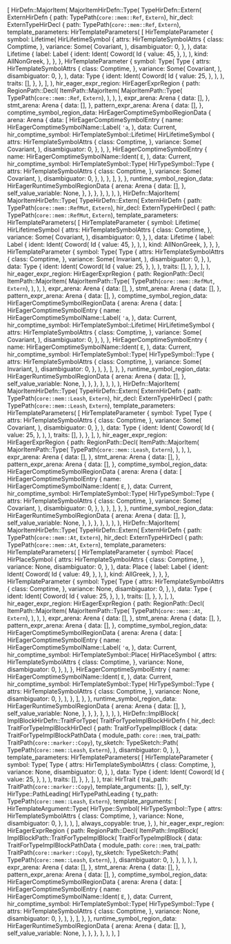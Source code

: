 [
    HirDefn::MajorItem(
        MajorItemHirDefn::Type(
            TypeHirDefn::Extern(
                ExternHirDefn {
                    path: TypePath(`core::mem::Ref`, `Extern`),
                    hir_decl: ExternTypeHirDecl {
                        path: TypePath(`core::mem::Ref`, `Extern`),
                        template_parameters: HirTemplateParameters(
                            [
                                HirTemplateParameter {
                                    symbol: Lifetime(
                                        HirLifetimeSymbol {
                                            attrs: HirTemplateSymbolAttrs {
                                                class: Comptime,
                                            },
                                            variance: Some(
                                                Covariant,
                                            ),
                                            disambiguator: 0,
                                        },
                                    ),
                                    data: Lifetime {
                                        label: Label {
                                            ident: Ident(
                                                Coword(
                                                    Id {
                                                        value: 45,
                                                    },
                                                ),
                                            ),
                                            kind: AllNonGreek,
                                        },
                                    },
                                },
                                HirTemplateParameter {
                                    symbol: Type(
                                        Type {
                                            attrs: HirTemplateSymbolAttrs {
                                                class: Comptime,
                                            },
                                            variance: Some(
                                                Covariant,
                                            ),
                                            disambiguator: 0,
                                        },
                                    ),
                                    data: Type {
                                        ident: Ident(
                                            Coword(
                                                Id {
                                                    value: 25,
                                                },
                                            ),
                                        ),
                                        traits: [],
                                    },
                                },
                            ],
                        ),
                        hir_eager_expr_region: HirEagerExprRegion {
                            path: RegionPath::Decl(
                                ItemPath::MajorItem(
                                    MajorItemPath::Type(
                                        TypePath(`core::mem::Ref`, `Extern`),
                                    ),
                                ),
                            ),
                            expr_arena: Arena {
                                data: [],
                            },
                            stmt_arena: Arena {
                                data: [],
                            },
                            pattern_expr_arena: Arena {
                                data: [],
                            },
                            comptime_symbol_region_data: HirEagerComptimeSymbolRegionData {
                                arena: Arena {
                                    data: [
                                        HirEagerComptimeSymbolEntry {
                                            name: HirEagerComptimeSymbolName::Label(
                                                `'a`,
                                            ),
                                            data: Current,
                                            hir_comptime_symbol: HirTemplateSymbol::Lifetime(
                                                HirLifetimeSymbol {
                                                    attrs: HirTemplateSymbolAttrs {
                                                        class: Comptime,
                                                    },
                                                    variance: Some(
                                                        Covariant,
                                                    ),
                                                    disambiguator: 0,
                                                },
                                            ),
                                        },
                                        HirEagerComptimeSymbolEntry {
                                            name: HirEagerComptimeSymbolName::Ident(
                                                `E`,
                                            ),
                                            data: Current,
                                            hir_comptime_symbol: HirTemplateSymbol::Type(
                                                HirTypeSymbol::Type {
                                                    attrs: HirTemplateSymbolAttrs {
                                                        class: Comptime,
                                                    },
                                                    variance: Some(
                                                        Covariant,
                                                    ),
                                                    disambiguator: 0,
                                                },
                                            ),
                                        },
                                    ],
                                },
                            },
                            runtime_symbol_region_data: HirEagerRuntimeSymbolRegionData {
                                arena: Arena {
                                    data: [],
                                },
                                self_value_variable: None,
                            },
                        },
                    },
                },
            ),
        ),
    ),
    HirDefn::MajorItem(
        MajorItemHirDefn::Type(
            TypeHirDefn::Extern(
                ExternHirDefn {
                    path: TypePath(`core::mem::RefMut`, `Extern`),
                    hir_decl: ExternTypeHirDecl {
                        path: TypePath(`core::mem::RefMut`, `Extern`),
                        template_parameters: HirTemplateParameters(
                            [
                                HirTemplateParameter {
                                    symbol: Lifetime(
                                        HirLifetimeSymbol {
                                            attrs: HirTemplateSymbolAttrs {
                                                class: Comptime,
                                            },
                                            variance: Some(
                                                Covariant,
                                            ),
                                            disambiguator: 0,
                                        },
                                    ),
                                    data: Lifetime {
                                        label: Label {
                                            ident: Ident(
                                                Coword(
                                                    Id {
                                                        value: 45,
                                                    },
                                                ),
                                            ),
                                            kind: AllNonGreek,
                                        },
                                    },
                                },
                                HirTemplateParameter {
                                    symbol: Type(
                                        Type {
                                            attrs: HirTemplateSymbolAttrs {
                                                class: Comptime,
                                            },
                                            variance: Some(
                                                Invariant,
                                            ),
                                            disambiguator: 0,
                                        },
                                    ),
                                    data: Type {
                                        ident: Ident(
                                            Coword(
                                                Id {
                                                    value: 25,
                                                },
                                            ),
                                        ),
                                        traits: [],
                                    },
                                },
                            ],
                        ),
                        hir_eager_expr_region: HirEagerExprRegion {
                            path: RegionPath::Decl(
                                ItemPath::MajorItem(
                                    MajorItemPath::Type(
                                        TypePath(`core::mem::RefMut`, `Extern`),
                                    ),
                                ),
                            ),
                            expr_arena: Arena {
                                data: [],
                            },
                            stmt_arena: Arena {
                                data: [],
                            },
                            pattern_expr_arena: Arena {
                                data: [],
                            },
                            comptime_symbol_region_data: HirEagerComptimeSymbolRegionData {
                                arena: Arena {
                                    data: [
                                        HirEagerComptimeSymbolEntry {
                                            name: HirEagerComptimeSymbolName::Label(
                                                `'a`,
                                            ),
                                            data: Current,
                                            hir_comptime_symbol: HirTemplateSymbol::Lifetime(
                                                HirLifetimeSymbol {
                                                    attrs: HirTemplateSymbolAttrs {
                                                        class: Comptime,
                                                    },
                                                    variance: Some(
                                                        Covariant,
                                                    ),
                                                    disambiguator: 0,
                                                },
                                            ),
                                        },
                                        HirEagerComptimeSymbolEntry {
                                            name: HirEagerComptimeSymbolName::Ident(
                                                `E`,
                                            ),
                                            data: Current,
                                            hir_comptime_symbol: HirTemplateSymbol::Type(
                                                HirTypeSymbol::Type {
                                                    attrs: HirTemplateSymbolAttrs {
                                                        class: Comptime,
                                                    },
                                                    variance: Some(
                                                        Invariant,
                                                    ),
                                                    disambiguator: 0,
                                                },
                                            ),
                                        },
                                    ],
                                },
                            },
                            runtime_symbol_region_data: HirEagerRuntimeSymbolRegionData {
                                arena: Arena {
                                    data: [],
                                },
                                self_value_variable: None,
                            },
                        },
                    },
                },
            ),
        ),
    ),
    HirDefn::MajorItem(
        MajorItemHirDefn::Type(
            TypeHirDefn::Extern(
                ExternHirDefn {
                    path: TypePath(`core::mem::Leash`, `Extern`),
                    hir_decl: ExternTypeHirDecl {
                        path: TypePath(`core::mem::Leash`, `Extern`),
                        template_parameters: HirTemplateParameters(
                            [
                                HirTemplateParameter {
                                    symbol: Type(
                                        Type {
                                            attrs: HirTemplateSymbolAttrs {
                                                class: Comptime,
                                            },
                                            variance: Some(
                                                Covariant,
                                            ),
                                            disambiguator: 0,
                                        },
                                    ),
                                    data: Type {
                                        ident: Ident(
                                            Coword(
                                                Id {
                                                    value: 25,
                                                },
                                            ),
                                        ),
                                        traits: [],
                                    },
                                },
                            ],
                        ),
                        hir_eager_expr_region: HirEagerExprRegion {
                            path: RegionPath::Decl(
                                ItemPath::MajorItem(
                                    MajorItemPath::Type(
                                        TypePath(`core::mem::Leash`, `Extern`),
                                    ),
                                ),
                            ),
                            expr_arena: Arena {
                                data: [],
                            },
                            stmt_arena: Arena {
                                data: [],
                            },
                            pattern_expr_arena: Arena {
                                data: [],
                            },
                            comptime_symbol_region_data: HirEagerComptimeSymbolRegionData {
                                arena: Arena {
                                    data: [
                                        HirEagerComptimeSymbolEntry {
                                            name: HirEagerComptimeSymbolName::Ident(
                                                `E`,
                                            ),
                                            data: Current,
                                            hir_comptime_symbol: HirTemplateSymbol::Type(
                                                HirTypeSymbol::Type {
                                                    attrs: HirTemplateSymbolAttrs {
                                                        class: Comptime,
                                                    },
                                                    variance: Some(
                                                        Covariant,
                                                    ),
                                                    disambiguator: 0,
                                                },
                                            ),
                                        },
                                    ],
                                },
                            },
                            runtime_symbol_region_data: HirEagerRuntimeSymbolRegionData {
                                arena: Arena {
                                    data: [],
                                },
                                self_value_variable: None,
                            },
                        },
                    },
                },
            ),
        ),
    ),
    HirDefn::MajorItem(
        MajorItemHirDefn::Type(
            TypeHirDefn::Extern(
                ExternHirDefn {
                    path: TypePath(`core::mem::At`, `Extern`),
                    hir_decl: ExternTypeHirDecl {
                        path: TypePath(`core::mem::At`, `Extern`),
                        template_parameters: HirTemplateParameters(
                            [
                                HirTemplateParameter {
                                    symbol: Place(
                                        HirPlaceSymbol {
                                            attrs: HirTemplateSymbolAttrs {
                                                class: Comptime,
                                            },
                                            variance: None,
                                            disambiguator: 0,
                                        },
                                    ),
                                    data: Place {
                                        label: Label {
                                            ident: Ident(
                                                Coword(
                                                    Id {
                                                        value: 49,
                                                    },
                                                ),
                                            ),
                                            kind: AllGreek,
                                        },
                                    },
                                },
                                HirTemplateParameter {
                                    symbol: Type(
                                        Type {
                                            attrs: HirTemplateSymbolAttrs {
                                                class: Comptime,
                                            },
                                            variance: None,
                                            disambiguator: 0,
                                        },
                                    ),
                                    data: Type {
                                        ident: Ident(
                                            Coword(
                                                Id {
                                                    value: 25,
                                                },
                                            ),
                                        ),
                                        traits: [],
                                    },
                                },
                            ],
                        ),
                        hir_eager_expr_region: HirEagerExprRegion {
                            path: RegionPath::Decl(
                                ItemPath::MajorItem(
                                    MajorItemPath::Type(
                                        TypePath(`core::mem::At`, `Extern`),
                                    ),
                                ),
                            ),
                            expr_arena: Arena {
                                data: [],
                            },
                            stmt_arena: Arena {
                                data: [],
                            },
                            pattern_expr_arena: Arena {
                                data: [],
                            },
                            comptime_symbol_region_data: HirEagerComptimeSymbolRegionData {
                                arena: Arena {
                                    data: [
                                        HirEagerComptimeSymbolEntry {
                                            name: HirEagerComptimeSymbolName::Label(
                                                `'α`,
                                            ),
                                            data: Current,
                                            hir_comptime_symbol: HirTemplateSymbol::Place(
                                                HirPlaceSymbol {
                                                    attrs: HirTemplateSymbolAttrs {
                                                        class: Comptime,
                                                    },
                                                    variance: None,
                                                    disambiguator: 0,
                                                },
                                            ),
                                        },
                                        HirEagerComptimeSymbolEntry {
                                            name: HirEagerComptimeSymbolName::Ident(
                                                `E`,
                                            ),
                                            data: Current,
                                            hir_comptime_symbol: HirTemplateSymbol::Type(
                                                HirTypeSymbol::Type {
                                                    attrs: HirTemplateSymbolAttrs {
                                                        class: Comptime,
                                                    },
                                                    variance: None,
                                                    disambiguator: 0,
                                                },
                                            ),
                                        },
                                    ],
                                },
                            },
                            runtime_symbol_region_data: HirEagerRuntimeSymbolRegionData {
                                arena: Arena {
                                    data: [],
                                },
                                self_value_variable: None,
                            },
                        },
                    },
                },
            ),
        ),
    ),
    HirDefn::ImplBlock(
        ImplBlockHirDefn::TraitForType(
            TraitForTypeImplBlockHirDefn {
                hir_decl: TraitForTypeImplBlockHirDecl {
                    path: TraitForTypeImplBlock {
                        data: TraitForTypeImplBlockPathData {
                            module_path: `core::mem`,
                            trai_path: TraitPath(`core::marker::Copy`),
                            ty_sketch: TypeSketch::Path(
                                TypePath(`core::mem::Leash`, `Extern`),
                            ),
                            disambiguator: 0,
                        },
                    },
                    template_parameters: HirTemplateParameters(
                        [
                            HirTemplateParameter {
                                symbol: Type(
                                    Type {
                                        attrs: HirTemplateSymbolAttrs {
                                            class: Comptime,
                                        },
                                        variance: None,
                                        disambiguator: 0,
                                    },
                                ),
                                data: Type {
                                    ident: Ident(
                                        Coword(
                                            Id {
                                                value: 25,
                                            },
                                        ),
                                    ),
                                    traits: [],
                                },
                            },
                        ],
                    ),
                    trai: HirTrait {
                        trai_path: TraitPath(`core::marker::Copy`),
                        template_arguments: [],
                    },
                    self_ty: HirType::PathLeading(
                        HirTypePathLeading {
                            ty_path: TypePath(`core::mem::Leash`, `Extern`),
                            template_arguments: [
                                HirTemplateArgument::Type(
                                    HirType::Symbol(
                                        HirTypeSymbol::Type {
                                            attrs: HirTemplateSymbolAttrs {
                                                class: Comptime,
                                            },
                                            variance: None,
                                            disambiguator: 0,
                                        },
                                    ),
                                ),
                            ],
                            always_copyable: true,
                        },
                    ),
                    hir_eager_expr_region: HirEagerExprRegion {
                        path: RegionPath::Decl(
                            ItemPath::ImplBlock(
                                ImplBlockPath::TraitForTypeImplBlock(
                                    TraitForTypeImplBlock {
                                        data: TraitForTypeImplBlockPathData {
                                            module_path: `core::mem`,
                                            trai_path: TraitPath(`core::marker::Copy`),
                                            ty_sketch: TypeSketch::Path(
                                                TypePath(`core::mem::Leash`, `Extern`),
                                            ),
                                            disambiguator: 0,
                                        },
                                    },
                                ),
                            ),
                        ),
                        expr_arena: Arena {
                            data: [],
                        },
                        stmt_arena: Arena {
                            data: [],
                        },
                        pattern_expr_arena: Arena {
                            data: [],
                        },
                        comptime_symbol_region_data: HirEagerComptimeSymbolRegionData {
                            arena: Arena {
                                data: [
                                    HirEagerComptimeSymbolEntry {
                                        name: HirEagerComptimeSymbolName::Ident(
                                            `E`,
                                        ),
                                        data: Current,
                                        hir_comptime_symbol: HirTemplateSymbol::Type(
                                            HirTypeSymbol::Type {
                                                attrs: HirTemplateSymbolAttrs {
                                                    class: Comptime,
                                                },
                                                variance: None,
                                                disambiguator: 0,
                                            },
                                        ),
                                    },
                                ],
                            },
                        },
                        runtime_symbol_region_data: HirEagerRuntimeSymbolRegionData {
                            arena: Arena {
                                data: [],
                            },
                            self_value_variable: None,
                        },
                    },
                },
            },
        ),
    ),
]